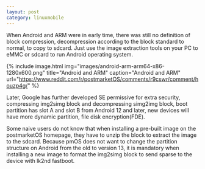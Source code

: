 ```yaml
---
layout: post
category: linuxmobile
---
```


When Android and ARM were in early time, there was still no definition of block compression, decompression according to the block standard to normal, to copy to sdcard. Just use the image extraction tools on your PC to eMMC or sdcard to run Android operating system.

{% include image.html
            img="images/android-arm-arm64-x86-1280x600.png"
            title="Android and ARM"
            caption="Android and ARM" 
            url="https://www.reddit.com/r/postmarketOS/comments/r9cswr/comment/houzp4g/" %}

Later, Google has further developed SE permissive for extra security, compressing img2simg block and decompressing simg2img block, boot partition has slot A and slot B from Android 12 and later, new devices will have more dynamic partition, file disk encryption(FDE).

Some naive users do not know that when installing a pre-built image on the postmarketOS homepage, they have to unzip the block to extract the image to the sdcard. Because pmOS does not want to change the partition structure on Android from the old to version 13, it is mandatory when installing a new image to format the img2simg block to send sparse to the device with lk2nd fastboot.
